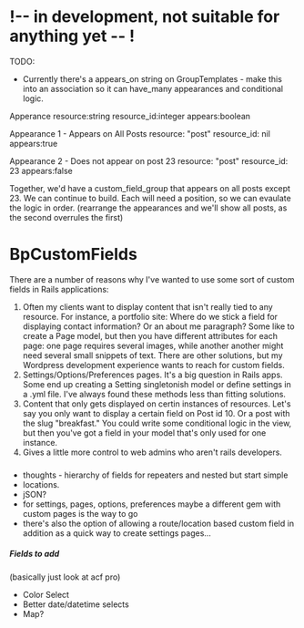 # !-- in development, not suitable for anything yet -- !
TODO:

- Currently there's a appears_on string on GroupTemplates - make this into an association so it can have_many appearances and conditional logic.  

Apperance
resource:string
resource_id:integer
appears:boolean

Appearance 1 - Appears on All Posts
resource: "post"
resource_id: nil
appears:true 

Appearance 2 - Does not appear on post 23 
resource: "post"
resource_id: 23
appears:false

Together, we'd have a custom_field_group that appears on all posts except 23.  We can continue to build.
Each will need a position, so we can evaulate the logic in order. (rearrange the appearances and we'll show all posts, as the second overrules the first)


# BpCustomFields


There are a number of reasons why I've wanted to use some sort of custom fields in Rails applications:

1. Often my clients want to display content that isn't really tied to any resource.  For instance, a portfolio site:  Where do we stick a field for displaying contact information?  Or an about me paragraph?  Some like to create a Page model, but then you have different attributes for each page: one page requires several images, while another another might need several small snippets of text.  There are other solutions, but my Wordpress development experience wants to reach for custom fields.
2. Settings/Options/Preferences pages.  It's a big question in Rails apps.  Some end up creating a Setting singletonish model or define settings in a .yml file.  I've always found these methods less than fitting solutions.  
3. Content that only gets displayed on certin instances of resources.  Let's say you only want to display a certain field on Post id 10.  Or a post with the slug "breakfast."  You could write some conditional logic in the view, but then you've got a field in your model that's only used for one instance. 
4. Gives a little more control to web admins who aren't rails developers.

### 
- thoughts - hierarchy of fields for repeaters and nested but start simple 
- locations.
- jSON?
- for settings, pages, options, preferences maybe a different gem with custom pages is the way to go
- there's also the option of allowing a route/location based custom field in addition as a quick way to create settings pages...

##### Fields to add
(basically just look at acf pro)

- Color Select
- Better date/datetime selects
- Map?  
